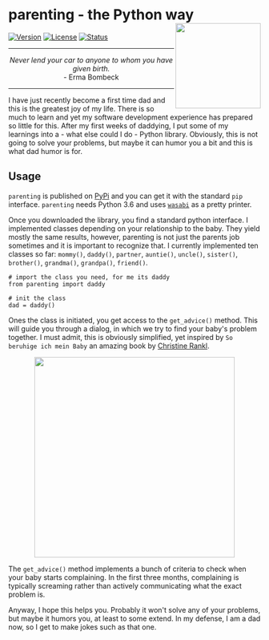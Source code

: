 # parenting - the Python way <img src="https://github.com/till-io/parenting/blob/main/resources/logo.png" width=170 align="right" />

[![Version](https://img.shields.io/pypi/v/parenting.svg)](https://pypi.org/project/parenting/)
[![License](https://img.shields.io/pypi/l/parenting.svg)](https://raw.githubusercontent.com/till-io/parenting/master/LICENSE)
[![Status](https://img.shields.io/badge/status-stable-green.svg?maxAge=3600)](https://pypi.org/project/parenting/)

***
<center>
<i>Never lend your car to anyone to whom you have given birth.</i> <br>
- Erma Bombeck
</center>

***

I have just recently become a first time dad and this is the greatest joy of my life. There is so much to learn and yet my software development experience has prepared so little for this. After my first weeks of daddying, I put some of my learnings into a - what else could I do - Python library. Obviously, this is not going to solve your problems, but maybe it can humor you a bit and this is what dad humor is for.

## Usage

<code>parenting</code> is published on <a href="https://pypi.org/project/parenting/">PyPi</a> and you can get it with the standard <code>pip</code> interface. <code>parenting</code> needs Python 3.6 and uses <a href="https://pypi.org/project/wasabi/"><code>wasabi</code></a> as a pretty printer.

Once you downloaded the library, you find a standard python interface. I implemented classes depending on your relationship to the baby. They yield mostly the same results, however, parenting is not just the parents job sometimes and it is important to recognize that. I currently implemented ten classes so far: <code>mommy()</code>, <code>daddy()</code>, <code>partner</code>, <code>auntie()</code>, <code>uncle()</code>, <code>sister()</code>, <code>brother()</code>, <code>grandma()</code>, <code>grandpa()</code>, <code>friend()</code>.

    # import the class you need, for me its daddy
    from parenting import daddy

    # init the class
    dad = daddy()

Ones the class is initiated, you get access to the <code>get_advice()</code> method. This will guide you through a dialog, in which we try to find your baby's problem together. I must admit, this is obviously simplified, yet inspired by ``So beruhige ich mein Baby`` an amazing book by <a href="https://www.verlagsgruppe-patmos.de/autor/christine-rankl-1968">Christine Rankl</a>. 

<p align="center">
  <img src="https://github.com/till-io/parenting/blob/main/resources/parenting.png" width="400">
</p>

The <code>get_advice()</code> method implements a bunch of criteria to check when your baby starts complaining. In the first three months, complaining is typically screaming rather than actively communicating what the exact problem is.

Anyway, I hope this helps you. Probably it won't solve any of your problems, but maybe it humors you, at least to some extend. In my defense, I am a dad now, so I get to make jokes such as that one.




